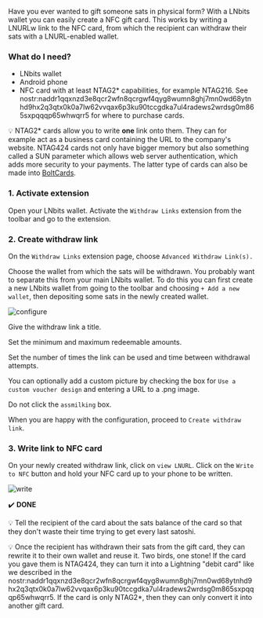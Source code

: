 Have you ever wanted to gift someone sats in physical form? With a LNbits wallet you can easily create a NFC gift card. This works by writing a LNURLw link to the NFC card, from which the recipient can withdraw their sats with a LNURL-enabled wallet. 

### What do I need?
- LNbits wallet
- Android phone
- NFC card with at least NTAG2* capabilities, for example NTAG216. See nostr:naddr1qqxnzd3e8qcr2wfn8qcrgwf4qyg8wumn8ghj7mn0wd68ytnhd9hx2q3qtx0k0a7lw62vvqax6p3ku90tccgdka7ul4radews2wrdsg0m865sxpqqqp65whwqrr5 for where to purchase cards. 

💡 NTAG2* cards allow you to write **one** link onto them. They can for example act as a business card containing the URL to the company's website. NTAG424 cards not only have bigger memory but also something called a SUN parameter which allows web server authentication, which adds more security to your payments. The latter type of cards can also be made into [BoltCards](https://boltcard.org/). 

### 1. Activate extension
Open your LNbits wallet. Activate the `Withdraw Links` extension from the toolbar and go to the extension. 

### 2. Create withdraw link
On the `Withdraw Links` extension page, choose `Advanced Withdraw Link(s).`

Choose the wallet from which the sats will be withdrawn. You probably want to separate this from your main LNbits wallet. To do this you can first create a new LNbits wallet from going to the toolbar and choosing `+ Add a new wallet`, then depositing some sats in the newly created wallet. 

![configure](https://cdn.satellite.earth/9eefb0bcc03e218aac55a5c3bfa06f0cdd59d3b36959c58e3f2f88941cca0d01.webp)

Give the withdraw link a title. 

Set the minimum and maximum redeemable amounts. 

Set the number of times the link can be used and time between withdrawal attempts. 

You can optionally add a custom picture by checking the box for `Use a custom voucher design` and entering a URL to a .png image. 

Do not click the `assmilking` box. 

When you are happy with the configuration, proceed to `Create withdraw link`.

### 3. Write link to NFC card
On your newly created withdraw link, click on `view LNURL`. Click on the `Write to NFC` button and hold your NFC card up to your phone to be written.

![write](https://cdn.satellite.earth/7d290d0c076c724af88089f3ad2bdc7c22cac5bc7bb521e5f28c5646a4fe350d.webp)

✔️ **DONE**

💡 Tell the recipient of the card about the sats balance of the card so that they don't waste their time trying to get every last satoshi. 

💡 Once the recipient has withdrawn their sats from the gift card, they can rewrite it to their own wallet and reuse it. Two birds, one stone! If the card you gave them is NTAG424, they can turn it into a Lightning "debit card" like we described in the nostr:naddr1qqxnzd3e8qcr2wfn8qcrgwf4qyg8wumn8ghj7mn0wd68ytnhd9hx2q3qtx0k0a7lw62vvqax6p3ku90tccgdka7ul4radews2wrdsg0m865sxpqqqp65whwqrr5. If the card is only NTAG2*, then they can only convert it into another gift card. 
